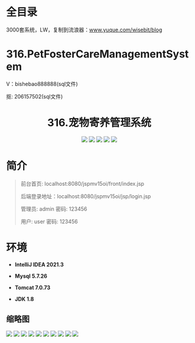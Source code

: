 # 全目录

3000套系统，LW，复制到流浪器：www.yuque.com/wisebit/blog

# 316.PetFosterCareManagementSystem

<p>V：bishebao888888(sql文件)</p>
<p>抠: 206157502(sql文件)</p>

<p><h1 align="center">316.宠物寄养管理系统</h1></p>


<p align="center">
	<img src="https://img.shields.io/badge/jdk-1.8-orange.svg"/>
    <img src="https://img.shields.io/badge/spring-5.x-lightgrey.svg"/>
    <img src="https://img.shields.io/badge/springmvc-3.x-blue.svg"/>
    <img src="https://img.shields.io/badge/jsp-3.x-blue.svg"/>
    <img src="https://img.shields.io/badge/mybatis-5.x-yellow.svg"/>
</p>

# 简介
>
> 
>
> 前台首页: localhost:8080/jspmv15oi/front/index.jsp
>
> 后端登录地址：localhost:8080/jspmv15oi/jsp/login.jsp
>
> 管理员: admin   密码: 123456
>
> 用户: user   密码: 123456
>

# 环境

- <b>IntelliJ IDEA 2021.3</b>

- <b>Mysql 5.7.26</b>

- <b>Tomcat 7.0.73</b>

- <b>JDK 1.8</b>




## 缩略图

![](https://bitwise.oss-cn-heyuan.aliyuncs.com/2024/9/10/e0431b08-9df0-4b4e-87e5-3c21e80ca139.png)
![](https://bitwise.oss-cn-heyuan.aliyuncs.com/2024/9/10/91924795-acb2-4abe-96b1-1df0979dfe9f.png)
![](https://bitwise.oss-cn-heyuan.aliyuncs.com/2024/9/10/b40e0fa9-9b8a-4349-9cc5-6633662d0667.png)
![](https://bitwise.oss-cn-heyuan.aliyuncs.com/2024/9/10/35a9906f-5554-4e20-8ed8-722a11ccf8a3.png)
![](https://bitwise.oss-cn-heyuan.aliyuncs.com/2024/9/10/0d32207b-2481-4f48-9242-7b67b8542d25.png)
![](https://bitwise.oss-cn-heyuan.aliyuncs.com/2024/9/10/fd9d248a-53fb-4ce5-9530-b0f89f6ee24e.png)
![](https://bitwise.oss-cn-heyuan.aliyuncs.com/2024/9/10/cf482708-a01e-44ca-972e-72ff06b30785.png)
![](https://bitwise.oss-cn-heyuan.aliyuncs.com/2024/9/10/6828c0d1-17b1-4d2f-9123-201ea37ed96e.png)
![](https://bitwise.oss-cn-heyuan.aliyuncs.com/2024/9/10/daf1a745-cbe9-4ea5-8b88-0f85eb563a98.png)
![](https://bitwise.oss-cn-heyuan.aliyuncs.com/2024/9/10/4379bade-617d-40e2-8448-de9daf2d2328.png)




